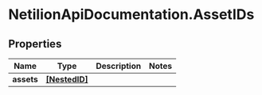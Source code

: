 # NetilionApiDocumentation.AssetIDs

## Properties
Name | Type | Description | Notes
------------ | ------------- | ------------- | -------------
**assets** | [**[NestedID]**](NestedID.md) |  | 


